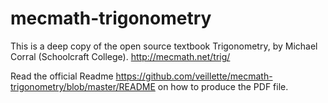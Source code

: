 # mecmath-trigonometry

This is a deep copy of the open source textbook Trigonometry, by Michael Corral (Schoolcraft College). 
<http://mecmath.net/trig/>

Read the official Readme <https://github.com/veillette/mecmath-trigonometry/blob/master/README> on how to produce the PDF file.
